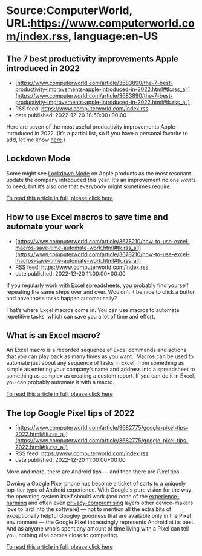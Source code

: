 # Source:ComputerWorld, URL:https://www.computerworld.com/index.rss, language:en-US

## The 7 best productivity improvements Apple introduced in 2022
 - [https://www.computerworld.com/article/3683890/the-7-best-productivity-improvements-apple-introduced-in-2022.html#tk.rss_all](https://www.computerworld.com/article/3683890/the-7-best-productivity-improvements-apple-introduced-in-2022.html#tk.rss_all)
 - RSS feed: https://www.computerworld.com/index.rss
 - date published: 2022-12-20 18:50:00+00:00

<article>
	<section class="page">
<p>Here are seven of the most useful productivity improvements Apple introduced in 2022. (It’s a partial list, so if you have a personal favorite to add, let me know <a href="https://social.vivaldi.net/@jonnyevans" rel="nofollow noopener" target="_blank">here</a>.)</p><h2><strong>Lockdown Mode </strong></h2>
<p>Some might see <a href="https://www.computerworld.com/article/3666688/apple-slaps-hard-against-mercenary-surveillance-as-a-service-industry.html">Lockdown Mode</a> on Apple products as the most resonant update the company introduced this year. It’s an improvement no one <em>wants</em> to need, but it’s also one that everybody might sometimes require.</p><p class="jumpTag"><a href="https://www.computerworld.com/article/3683890/the-7-best-productivity-improvements-apple-introduced-in-2022.html#jump">To read this article in full, please click here</a></p></section></article>

## How to use Excel macros to save time and automate your work
 - [https://www.computerworld.com/article/3678210/how-to-use-excel-macros-save-time-automate-work.html#tk.rss_all](https://www.computerworld.com/article/3678210/how-to-use-excel-macros-save-time-automate-work.html#tk.rss_all)
 - RSS feed: https://www.computerworld.com/index.rss
 - date published: 2022-12-20 11:00:00+00:00

<article>
	<section class="page">
<p>If you regularly work with Excel spreadsheets, you probably find yourself repeating the same steps over and over. Wouldn’t it be nice to click a button and have those tasks happen automatically?</p><p>That’s where Excel macros come in. You can use macros to automate repetitive tasks, which can save you a lot of time and effort.</p><h2 class="toc">What is an Excel macro?</h2>
<p>An Excel macro is a recorded sequence of Excel commands and actions that you can play back as many times as you want.  Macros can be used to automate just about any sequence of tasks in Excel, from something as simple as entering your company’s name and address into a spreadsheet to something as complex as creating a custom report. If you can do it in Excel, you can probably automate it with a macro.</p><p class="jumpTag"><a href="https://www.computerworld.com/article/3678210/how-to-use-excel-macros-save-time-automate-work.html#jump">To read this article in full, please click here</a></p></section></article>

## The top Google Pixel tips of 2022
 - [https://www.computerworld.com/article/3682775/google-pixel-tips-2022.html#tk.rss_all](https://www.computerworld.com/article/3682775/google-pixel-tips-2022.html#tk.rss_all)
 - RSS feed: https://www.computerworld.com/index.rss
 - date published: 2022-12-20 11:00:00+00:00

<article>
	<section class="page">
<p>More and more, there are Android tips — and then there are <em>Pixel</em> tips.</p><p>Owning a Google Pixel phone has become a ticket of sorts to a uniquely top-tier type of Android experience. With Google's pure vision for the way the operating system itself should work (and none of the <a href="https://www.computerworld.com/article/3603389/galaxy-samsung-android-phones.html">experience-harming</a> and often even <a href="https://www.computerworld.com/article/3514999/samsung-selling-data.html">privacy-compromising</a> layers other device-makers love to lard into the software) — not to mention all the extra bits of exceptionally helpful Googley goodness that are available only in the Pixel environment — the Google Pixel increasingly represents Android at its best. And as anyone who's spent any amount of time living with a Pixel can tell you, nothing else comes close to comparing.</p><p class="jumpTag"><a href="https://www.computerworld.com/article/3682775/google-pixel-tips-2022.html#jump">To read this article in full, please click here</a></p></section></article>

